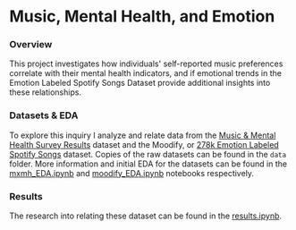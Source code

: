 # Music, Mental Health, and Emotion

### Overview

This project investigates how individuals' self-reported music preferences correlate with their mental health indicators, and if emotional trends in the Emotion Labeled Spotify Songs Dataset provide additional insights into these relationships.

### Datasets & EDA

To explore this inquiry I analyze and relate data from the [Music & Mental Health Survey Results](https://www.kaggle.com/datasets/catherinerasgaitis/mxmh-survey-results) dataset and the Moodify, or [278k Emotion Labeled Spotify Songs](https://www.kaggle.com/datasets/abdullahorzan/moodify-dataset) dataset. Copies of the raw datasets can be found in the `data` folder. More information and initial EDA for the datasets can be found in the [mxmh_EDA.ipynb](https://github.com/BlakeCrowther/music-mental-health-and-emotion/blob/main/notebooks/mxmh_EDA.ipynb) and [moodify_EDA.ipynb](https://github.com/BlakeCrowther/music-mental-health-and-emotion/blob/main/notebooks/moodify_EDA.ipynb) notebooks respectively.

### Results

The research into relating these dataset can be found in the [results.ipynb](https://github.com/BlakeCrowther/music-mental-health-and-emotion/blob/main/notebooks/results.ipynb).
